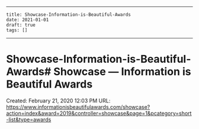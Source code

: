 
---
    title: Showcase-Information-is-Beautiful-Awards
    date: 2021-01-01    
    draft: true
    tags: []
---
# Showcase-Information-is-Beautiful-Awards# Showcase — Information is Beautiful Awards
Created: February 21, 2020 12:03 PM
URL: https://www.informationisbeautifulawards.com/showcase?action=index&award=2019&controller=showcase&page=1&pcategory=short-list&type=awards
